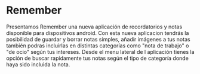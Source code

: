 # Remember
Presentamos Remember una nueva aplicación de recordatorios y notas disponible para dispositivos android.
Con esta nueva aplicacion tendrás la posibilidad de guardar y borrar notas simples, añadir imágenes a tus notas también podras incluirlas en distintas categorías como "nota de trabajo" o "de ocio" según tus intereses.
Desde el menu lateral de l aplicación tienes la opción de buscar rapidamente tus notas según el tipo de categoría donde haya sido incluida la nota.
